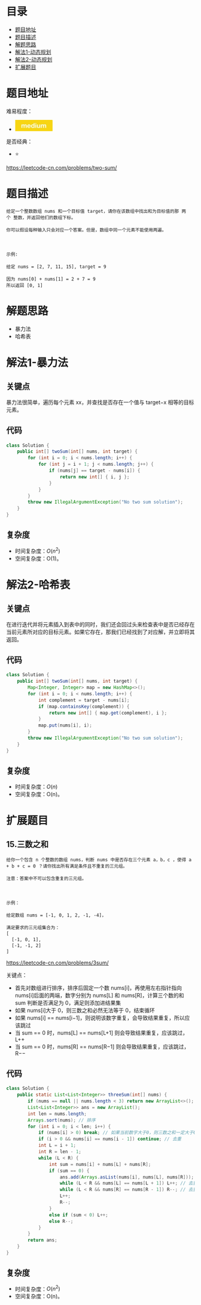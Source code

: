 # 目录
* [题目地址](#题目地址)
* [题目描述](#题目描述)
* [解题思路](#解题思路)
* [解法1-动态规划](#解法1-动态规划)
* [解法2-动态规划](#解法2-动态规划)
* [扩展题目](#扩展题目)



# 题目地址
难易程度：
- ![medium.jpg](../.images/medium.jpg)

是否经典：
- ⭐️

https://leetcode-cn.com/problems/two-sum/


# 题目描述
```text
给定一个整数数组 nums 和一个目标值 target，请你在该数组中找出和为目标值的那 两个 整数，并返回他们的数组下标。

你可以假设每种输入只会对应一个答案。但是，数组中同一个元素不能使用两遍。

 

示例:

给定 nums = [2, 7, 11, 15], target = 9

因为 nums[0] + nums[1] = 2 + 7 = 9
所以返回 [0, 1]
```

# 解题思路
- 暴力法
- 哈希表




# 解法1-暴力法
## 关键点
暴力法很简单，遍历每个元素 xx，并查找是否存在一个值与 target−x 相等的目标元素。


## 代码
```Java
class Solution {
    public int[] twoSum(int[] nums, int target) {
        for (int i = 0; i < nums.length; i++) {
            for (int j = i + 1; j < nums.length; j++) {
                if (nums[j] == target - nums[i]) {
                    return new int[] { i, j };
                }
            }
        }
        throw new IllegalArgumentException("No two sum solution");
    }
}
```


## 复杂度
- 时间复杂度：$O(n^2)$
- 空间复杂度：O(1)。


# 解法2-哈希表
## 关键点
在进行迭代并将元素插入到表中的同时，我们还会回过头来检查表中是否已经存在当前元素所对应的目标元素。如果它存在，那我们已经找到了对应解，并立即将其返回。


## 代码
```Java
class Solution {
    public int[] twoSum(int[] nums, int target) {
        Map<Integer, Integer> map = new HashMap<>();
        for (int i = 0; i < nums.length; i++) {
            int complement = target - nums[i];
            if (map.containsKey(complement)) {
                return new int[] { map.get(complement), i };
            }
            map.put(nums[i], i);
        }
        throw new IllegalArgumentException("No two sum solution");
    }
}
```


## 复杂度
- 时间复杂度：$O(n)$
- 空间复杂度：O(n)。


# 扩展题目
## 15.三数之和
```text
给你一个包含 n 个整数的数组 nums，判断 nums 中是否存在三个元素 a，b，c ，使得 a + b + c = 0 ？请你找出所有满足条件且不重复的三元组。

注意：答案中不可以包含重复的三元组。

 

示例：

给定数组 nums = [-1, 0, 1, 2, -1, -4]，

满足要求的三元组集合为：
[
  [-1, 0, 1],
  [-1, -1, 2]
]
```

https://leetcode-cn.com/problems/3sum/

关键点：

- 首先对数组进行排序，排序后固定一个数 nums[i]，再使用左右指针指向 nums[i]后面的两端，数字分别为 nums[L] 和 nums[R]，计算三个数的和 sum 判断是否满足为 0，满足则添加进结果集
- 如果 nums[i]大于 0，则三数之和必然无法等于 0，结束循环
- 如果 nums[i] == nums[i−1]，则说明该数字重复，会导致结果重复，所以应该跳过
- 当 sum == 0 时，nums[L] == nums[L+1] 则会导致结果重复，应该跳过，L++
- 当 sum == 0 时，nums[R] == nums[R−1] 则会导致结果重复，应该跳过，R−−


## 代码
```Java
class Solution {
    public static List<List<Integer>> threeSum(int[] nums) {
        if (nums == null || nums.length < 3) return new ArrayList<>();
        List<List<Integer>> ans = new ArrayList();
        int len = nums.length;
        Arrays.sort(nums); // 排序
        for (int i = 0; i < len; i++) {
            if (nums[i] > 0) break; // 如果当前数字大于0，则三数之和一定大于0，所以结束循环
            if (i > 0 && nums[i] == nums[i - 1]) continue; // 去重
            int L = i + 1;
            int R = len - 1;
            while (L < R) {
                int sum = nums[i] + nums[L] + nums[R];
                if (sum == 0) {
                    ans.add(Arrays.asList(nums[i], nums[L], nums[R]));
                    while (L < R && nums[L] == nums[L + 1]) L++; // 去重
                    while (L < R && nums[R] == nums[R - 1]) R--; // 去重
                    L++;
                    R--;
                } 
                else if (sum < 0) L++;
                else R--;
            }
        }
        return ans;
    }
}
```


## 复杂度
- 时间复杂度：$O(n^2)$
- 空间复杂度：O(n)。